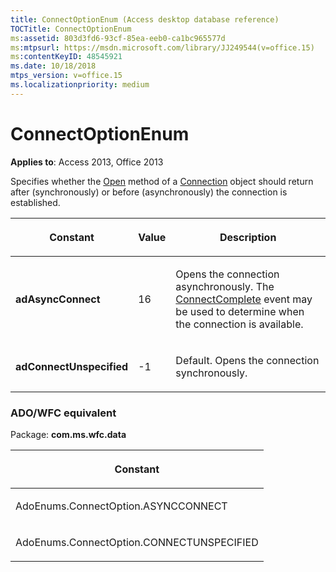 ```yaml
---
title: ConnectOptionEnum (Access desktop database reference)
TOCTitle: ConnectOptionEnum
ms:assetid: 803d3fd6-93cf-85ea-eeb0-ca1bc965577d
ms:mtpsurl: https://msdn.microsoft.com/library/JJ249544(v=office.15)
ms:contentKeyID: 48545921
ms.date: 10/18/2018
mtps_version: v=office.15
ms.localizationpriority: medium
---
```


# ConnectOptionEnum

**Applies to**: Access 2013, Office 2013

Specifies whether the [Open](open-method-ado-connection.md) method of a [Connection](connection-object-ado.md) object should return after (synchronously) or before (asynchronously) the connection is established.


<table>
<colgroup>
<col />
<col />
<col />
</colgroup>
<thead>
<tr class="header">
<th><p>Constant</p></th>
<th><p>Value</p></th>
<th><p>Description</p></th>
</tr>
</thead>
<tbody>
<tr class="odd">
<td><p><strong>adAsyncConnect</strong></p></td>
<td><p>16</p></td>
<td><p>Opens the connection asynchronously. The <a href="connectcomplete-and-disconnect-events-ado.md">ConnectComplete</a> event may be used to determine when the connection is available.</p></td>
</tr>
<tr class="even">
<td><p><strong>adConnectUnspecified</strong></p></td>
<td><p>-1</p></td>
<td><p>Default. Opens the connection synchronously.</p></td>
</tr>
</tbody>
</table>


### ADO/WFC equivalent

Package: **com.ms.wfc.data**

<table>
<colgroup>
<col />
</colgroup>
<thead>
<tr class="header">
<th><p>Constant</p></th>
</tr>
</thead>
<tbody>
<tr class="odd">
<td><p>AdoEnums.ConnectOption.ASYNCCONNECT</p></td>
</tr>
<tr class="even">
<td><p>AdoEnums.ConnectOption.CONNECTUNSPECIFIED</p></td>
</tr>
</tbody>
</table>

